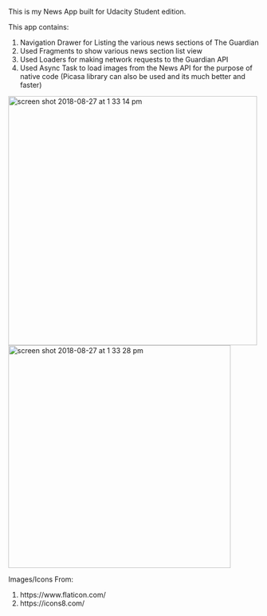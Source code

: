 This is my News App built for Udacity Student edition.



This app contains:
<ol>
<li>Navigation Drawer for Listing the various news sections of The Guardian</li>
<li>Used Fragments to show various news section list view</li>
<li>Used Loaders for making network requests to the Guardian API</li>
<li>Used Async Task to load images from the News API for the purpose of native code (Picasa library can also be used and its much better and faster)</li>
  </ol>


<img width="499" alt="screen shot 2018-08-27 at 1 33 14 pm" src="https://user-images.githubusercontent.com/25735215/44684403-e21a6200-a9fd-11e8-937a-4de96b26c165.png">
<img width="446" alt="screen shot 2018-08-27 at 1 33 28 pm" src="https://user-images.githubusercontent.com/25735215/44684420-e8a8d980-a9fd-11e8-8710-4a54295f921a.png">


Images/Icons From:
<ol>
  <li>https://www.flaticon.com/</li>
  <li>https://icons8.com/</li>
</ol>

